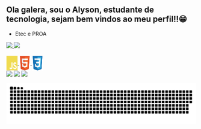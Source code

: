 ## Ola galera, sou o Alyson, estudante de tecnologia,  sejam bem vindos ao meu perfil!!😁
- Etec e PROA

<div>
  <a href = "https://github.com/Alyson02">
  <img height="180em" src="https://github-readme-stats.vercel.app/api?username=Alyson02&show_icons=true&theme=gruvbox&include_all_commits=true&count_private=true">
  <img height="180em" src="https://github-readme-stats.vercel.app/api/top-langs/?username=Alyson02&layout=compact&theme=gruvbox">
    </div>
  
  <div style="display: inline_block"><br>
    <img align="center" alt="Alyson-JS" height="40" width="30" src= "https://raw.githubusercontent.com/devicons/devicon/master/icons/javascript/javascript-plain.svg">
    <img align="center" alt="Alyson-HTML" height="40" width="30" src="https://raw.githubusercontent.com/devicons/devicon/master/icons/html5/html5-original.svg">
    <img align="center" alt="Alyson-CSS" height="40" width="30" src="https://raw.githubusercontent.com/devicons/devicon/master/icons/css3/css3-original.svg">
  </div>
  
  
  <div>
    <a href="https://www.linkedin.com/in/alyson-subrim/"  target="_blank"><img src="https://img.shields.io/badge/-LinkedIn-%230077B5?style=for-the-badge&logo=linkedin&logoColor=white" target="_blank"></a>
    <a href="alyson.subrim2002@gmail.com" target="_blank"><img src="https://img.shields.io/badge/Microsoft_Outlook-0078D4?style=for-the-badge&logo=microsoft-outlook&logoColor=white" target="_blank"></a>
    <a href="https://github.com/Alyson02" target="_blank"><img src="https://img.shields.io/badge/GitHub-100000?style=for-the-badge&logo=github&logoColor=white" target="_blank"></a>
  
![Snake animation](https://github.com/Alyson02/Alyson02/blob/output/github-contribution-grid-snake.svg)
    
</div>
